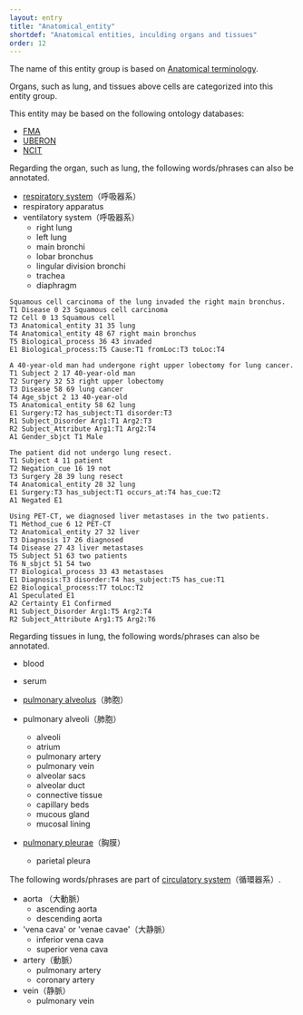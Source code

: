 ```yaml
---
layout: entry
title: "Anatomical_entity"
shortdef: "Anatomical entities, inculding organs and tissues"
order: 12
---
```


The name of this entity group is based on <a href="https://en.wikipedia.org/wiki/Anatomical_terminology">Anatomical terminology</a>.

Organs, such as lung, and tissues above cells are categorized into this entity group.

This entity may be based on the following ontology databases:
- <a href="https://www.ebi.ac.uk/ols/ontologies/fma">FMA</a>
- <a href="https://www.ebi.ac.uk/ols/ontologies/uberon">UBERON</a>
- <a href="https://www.ebi.ac.uk/ols/search?ontology=ncit">NCIT</a>

Regarding the organ, such as lung, the following words/phrases can also be annotated.
- <a href="https://en.wikipedia.org/wiki/Respiratory_system">respiratory system</a>（呼吸器系）
- respiratory apparatus 
- ventilatory system（呼吸器系）
  - right lung
  - left lung
  - main bronchi
  - lobar bronchus
  - lingular division bronchi
  - trachea
  - diaphragm

~~~ ann
Squamous cell carcinoma of the lung invaded the right main bronchus.
T1 Disease 0 23 Squamous cell carcinoma
T2 Cell 0 13 Squamous cell
T3 Anatomical_entity 31 35 lung
T4 Anatomical_entity 48 67 right main bronchus
T5 Biological_process 36 43 invaded
E1 Biological_process:T5 Cause:T1 fromLoc:T3 toLoc:T4
~~~
~~~ ann
A 40-year-old man had undergone right upper lobectomy for lung cancer.
T1 Subject 2 17 40-year-old man
T2 Surgery 32 53 right upper lobectomy
T3 Disease 58 69 lung cancer
T4 Age_sbjct 2 13 40-year-old
T5 Anatomical_entity 58 62 lung
E1 Surgery:T2 has_subject:T1 disorder:T3
R1 Subject_Disorder Arg1:T1 Arg2:T3
R2 Subject_Attribute Arg1:T1 Arg2:T4
A1 Gender_sbjct T1 Male
~~~
~~~ ann
The patient did not undergo lung resect.
T1 Subject 4 11 patient
T2 Negation_cue 16 19 not
T3 Surgery 28 39 lung resect
T4 Anatomical_entity 28 32 lung
E1 Surgery:T3 has_subject:T1 occurs_at:T4 has_cue:T2
A1 Negated E1
~~~
~~~ ann
Using PET-CT, we diagnosed liver metastases in the two patients.
T1 Method_cue 6 12 PET-CT
T2 Anatomical_entity 27 32 liver
T3 Diagnosis 17 26 diagnosed
T4 Disease 27 43 liver metastases
T5 Subject 51 63 two patients
T6 N_sbjct 51 54 two
T7 Biological_process 33 43 metastases
E1 Diagnosis:T3 disorder:T4 has_subject:T5 has_cue:T1
E2 Biological_process:T7 toLoc:T2
A1 Speculated E1
A2 Certainty E1 Confirmed
R1 Subject_Disorder Arg1:T5 Arg2:T4
R2 Subject_Attribute Arg1:T5 Arg2:T6
~~~

Regarding tissues in lung, the following words/phrases can also be annotated.

- blood
- serum
- <a href="https://en.wikipedia.org/wiki/Pulmonary_alveolus">pulmonary alveolus</a>（肺胞）
- pulmonary alveoli（肺胞）
  - alveoli
  - atrium
  - pulmonary artery
  - pulmonary vein
  - alveolar sacs
  - alveolar duct
  - connective tissue
  - capillary beds
  - mucous gland
  - mucosal lining

- <a href="https://en.wikipedia.org/wiki/Pulmonary_pleurae">pulmonary pleurae</a>（胸膜）
  - parietal pleura


The following words/phrases are part of <a href="https://en.wikipedia.org/wiki/Circulatory_system">circulatory system</a>（循環器系）.

- aorta （大動脈）
  - ascending aorta
  - descending aorta
- 'vena cava' or 'venae cavae'（大静脈）
  - inferior vena cava
  - superior vena cava
- artery（動脈）
  - pulmonary artery
  - coronary artery
- vein（静脈）
  - pulmonary vein

<!-- details -->
